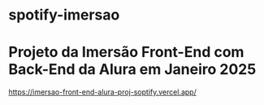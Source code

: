 # spotify-imersao

# Projeto da Imersão Front-End com Back-End da Alura em Janeiro 2025

https://imersao-front-end-alura-proj-soptify.vercel.app/
